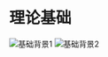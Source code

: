 # 理论基础
![基础背景1](https://raw.githubusercontent.com/woaielf/woaielf.github.io/master/_posts/Pic/1703/170310-1.png)
![基础背景2](https://raw.githubusercontent.com/woaielf/woaielf.github.io/master/_posts/Pic/1703/170310-2.png)